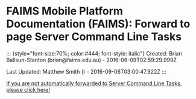 FAIMS Mobile Platform Documentation (FAIMS): Forward to page Server Command Line Tasks
======================================================================================

::: {style="font-size:70%; color:#444; font-style: italic"}
Created: Brian Ballsun-Stanton (brian\@faims.edu.au) -
2016-06-09T02:59:29.999Z

Last Updated: Matthew Smith () - 2016-09-06T03:00:47.922Z
:::

[If you are not automatically forwarded to Server Command Line Tasks,
please click here!](Server%20Command%20Line%20Tasks.html)

